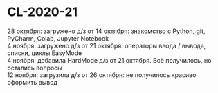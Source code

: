 # CL-2020-21
28 октября: загружено д/з от 14 октября: знакомство с Python, git, PyCharm, Colab, Jupyter Notebook <br>
4 ноября: загружено д/з от 21 октября: операторы ввода / вывода, списки, циклы EasyMode <br>
4 ноября: добавила HardMode д/з от 21 октября. Всё получилось, но остались вопросы <br>
12 ноября: загрузила д/з от 26 октября: не получилось красиво оформить вывод
